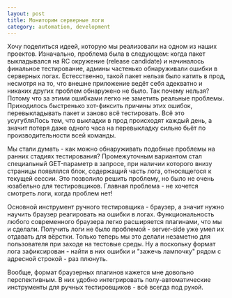 ```yaml
---
layout: post
title: Мониторим серверные логи
category: automation, development
---
```


Хочу поделиться идеей, которую мы реализовали на одном из наших проектов. Изначально, проблема была в следующем: когда пакет выкладывался на RC окружение (release candidate) и начиналось финальное тестирование, админы частенько обнаруживали ошибки в серверных логах. Естесственно, такой пакет нельзя было катить в прод, несмотря на то, что внешне приложение ведёт себя адекватно и никаких других проблем обнаружено не было. Так почему нельзя? Потому что за этими ошибками легко не заметить реальные проблемы. Приходилось быстренько хот-фиксить причины этих ошибок, перевыкладывать пакет и заново всё тестировать. Всё это усугубляЛось тем, что выкладки в прод происходят каждый день, а значит потеря даже одного часа на перевыкладку сильно бьёт по производительности всей команды.

Мы стали думать - как можно обнаруживать подобные проблемы на ранних стадиях тестирования? Промежуточным вариантом стал специальный GET-параметр в запросе, при наличии которого внизу страницы появлялся блок, содержащий часть лога, относящегося к текущей сессии. Это позволило решить проблему, но было не очень юзабельно для тестировщиков. Главная проблема - не хочется смотреть логи, когда проблем нет!

Основной инструмент ручного тестировщика - браузер, а значит нужно научить браузер реагировать на ошибки в логах. Функциональность любого современного браузера легко расширяется плагинами, что мы и сделали. Получить логи не было проблемой - server-side уже умел их отдавать для вёрстки. Только теперь мы это делали незаметно для пользователя при заходе на тестовые среды. Ну а поскольку формат лога зафиксирован - найти в них ошибки и "зажечь лампочку" рядом с адресной строкой - раз плюнуть.

Вообще, формат браузерных плагинов кажется мне довольно перспективным. В них удобно интегрировать полу-автоматические инструменты для ручных тестировщиков - всё всегда под рукой.